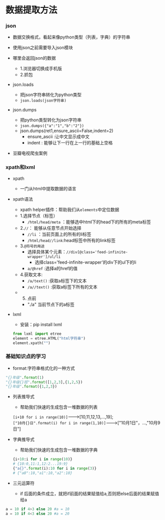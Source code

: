 # 数据提取方法
### json 
- 数据交换格式，看起来像python类型（列表，字典）的字符串
- 使用json之前需要导入json模块

- 哪里会返回json的数据
    - 1.浏览器切换成手机版
    - 2.抓包


- json.loads
    - 把json字符串转化为python类型
    - `json.loads(json字符串)`

- json.dumps
    - 把python类型转化为json字符串
    - `json.dumps({"a":"1","b":"2"})`
    - json.dumps(ret1,ensure_ascii=False,indent=2)
        - ensure_ascii :让中文显示成中文
        - indent : 能够让下一行在上一行的基础上空格


- 豆瓣电视爬虫案例



### xpath和lxml
- xpath
    - 一门从html中提取数据的语言
- xpath语法
    - xpath helper插件：帮助我们从`elements`中定位数据
    - 1.选择节点（标签）
        - `/html/head/meta` ：能够选中html下的head下的所有的meta标签
    - 2.`//`： 能够从任意节点开始选择
        - `//li` ：当前页面上的所有的li标签
        - `/html/head//link`:head标签中所有的link标签
    - 3.`@符号的用途`
        - 选择具体某个元素：`//div[@class='feed-infinite-wrapper']/ul/li`
            - 选择class='feed-infinite-wrapper'的div下的ul下的li
        - `a/@href` :选择a的href的值
    - 4.获取文本:
        - `/a/text()` :获取a标签下的文本 
        - `/a//text()` :获取a标签下所有的文本 
    - 5. 点前
        - "./a" 当前节点下的a标签

- lxml
    - 安装：pip install lxml
     ```python
    from lxml import etree
    element = etree.HTML("html字符串")
    element.xpath("")
    
    ```


### 基础知识点的学习
- format:字符串格式化的一种方式
```python
"{}年级".format(1)
"{}年级{}班".format([1,2,3],{1,2,5})
"{}年级".format({1,2,3})
```
- 列表推导式
    - 帮助我们快速的生成包含一堆数据的列表

    `[i+10 for i in range(10)]`--->[10,11,12,13,...,19];   
    `["10月{}日".format(i) for i in range(1,10)]`--->["10月1日"，...,"10月9日"]

- 字典推导式
    - 帮助我们快速的生成包含一堆数据的字典
    ```python
    {i+10:i for i in range(10)}
    # {10:0,11:1,12:2...19:9}
    {"a{}".format(i):10 for i in range(3)}
    # {"a0":10,"a1":10,"a2":10}
    ```


- 三元运算符
    - if 后面的条件成立，就把if前面的结果赋值给a,否则把else后面的结果赋值给a
```python
a = 10 if 4>3 else 20 #a = 10
a = 10 if 4<3 else 20 #a = 20

```